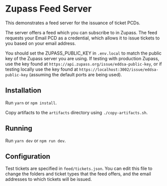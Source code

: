 # Zupass Feed Server

This demonstrates a feed server for the issuance of ticket PCDs.

The server offers a feed which you can subscribe to in Zupass. The feed requests your Email PCD as a credential, which allows it to issue tickets to you based on your email address.

You should set the ZUPASS_PUBLIC_KEY in `.env.local` to match the public key of the Zupass server you are using. If testing with production Zupass, use the key found at `https://api.zupass.org/issue/eddsa-public-key`, or if testing locally use the key found at `https://localhost:3002/issue/eddsa-public-key` (assuming the default ports are being used).

## Installation

Run `yarn` or `npm install`.

Copy artifacts to the `artifacts` directory using `./copy-artifacts.sh`.

## Running

Run `yarn dev` or `npm run dev`.

## Configuration

Test tickets are specified in `feed/tickets.json`. You can edit this file to change the folders and ticket types that the feed offers, and the email addresses to which tickets will be issued.
